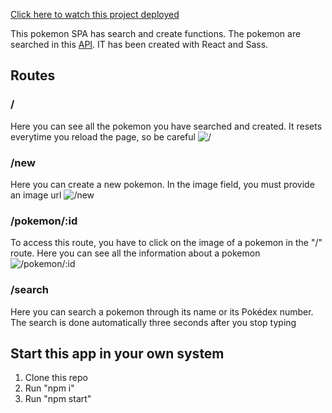 [Click here to watch this project deployed](https://pokeapp-functional-react.netlify.app/)

This pokemon SPA has search and create functions. The pokemon are searched in this [API](https://pokeapi.co/). IT has been created with React and Sass.

## Routes

### /
Here you can see all the pokemon you have searched and created. It resets everytime you reload the page, so be careful
![/](https://user-images.githubusercontent.com/106594858/222214408-901765d0-1168-4057-8054-08878f10997b.PNG)

### /new
Here you can create a new pokemon. In the image field, you must provide an image url
![/new](https://user-images.githubusercontent.com/106594858/222214823-6d2683f7-0423-4b27-95c5-13892ef34695.PNG)

### /pokemon/:id
To access this route, you have to click on the image of a pokemon in the "/" route. Here you can see all the information about a pokemon
![/pokemon/:id](https://user-images.githubusercontent.com/106594858/222215446-14ba254d-e08b-451d-99b2-8e9a7c4c9872.PNG)

### /search
Here you can search a pokemon through its name or its Pokédex number. The search is done automatically three seconds after you stop typing 


## Start this app in your own system
1. Clone this repo
2. Run "npm i"
3. Run "npm start"
